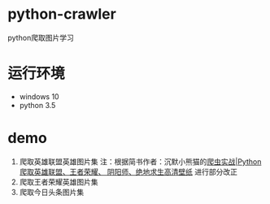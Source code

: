 # python-crawler
python爬取图片学习

# 运行环境
- windows 10
- python 3.5

# demo
1. 爬取英雄联盟英雄图片集 注：根据简书作者：沉默小熊猫的[爬虫实战|Python爬取英雄联盟、王者荣耀、 阴阳师、绝地求生高清壁纸](https://www.jianshu.com/p/f1d8656ca211) 进行部分改正
2. 爬取王者荣耀英雄图片集 
3. 爬取今日头条图片集
